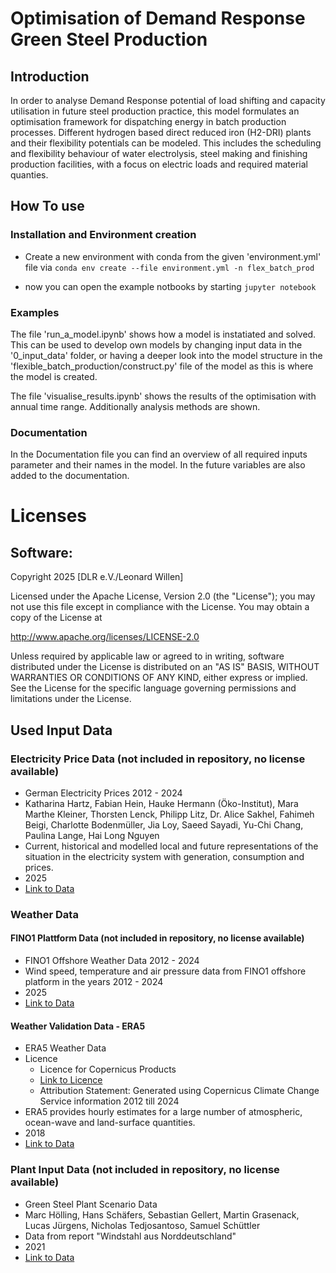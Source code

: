 # Optimisation of Demand Response Green Steel Production
## Introduction
In order to analyse Demand Response potential of load shifting and capacity utilisation in future steel production practice, this model formulates an optimisation framework for dispatching energy in batch production processes. Different hydrogen based direct reduced iron (H2-DRI) plants and their flexibility potentials can be modeled. This includes the scheduling and flexibility behaviour of water electrolysis, steel making and finishing production facilities, with a focus on electric loads and required material quanties.

## How To use
### Installation and Environment creation
- Create a new environment with conda from the given 'environment.yml' file via `conda env create --file environment.yml -n flex_batch_prod`

- now you can open the example notbooks by starting `jupyter notebook`

### Examples
The file 'run_a_model.ipynb' shows how a model is instatiated and solved. This can be used to develop own models by changing input data in the '0_input_data' folder, or having a deeper look into the model structure in the 'flexible_batch_production/construct.py' file of the model as this is where the model is created. 

The file 'visualise_results.ipynb' shows the results of the optimisation with annual time range. Additionally analysis methods are shown.

### Documentation
In the Documentation file you can find an overview of all required inputs parameter and their names in the model. In the future variables are also added to the documentation.   

# Licenses
## Software:

Copyright 2025 [DLR e.V./Leonard Willen]

Licensed under the Apache License, Version 2.0 (the "License");
you may not use this file except in compliance with the License.
You may obtain a copy of the License at

http://www.apache.org/licenses/LICENSE-2.0

Unless required by applicable law or agreed to in writing, software
distributed under the License is distributed on an "AS IS" BASIS,
WITHOUT WARRANTIES OR CONDITIONS OF ANY KIND, either express or implied.
See the License for the specific language governing permissions and
limitations under the License.


## Used Input Data

### Electricity Price Data (not included in repository, no license available)
-	German Electricity Prices 2012 - 2024
-	Katharina Hartz, Fabian Hein, Hauke Hermann (Öko-Institut), Mara Marthe Kleiner, Thorsten Lenck, Philipp Litz, Dr. Alice Sakhel, Fahimeh Beigi, Charlotte Bodenmüller, Jia Loy, Saeed Sayadi, Yu-Chi Chang, Paulina Lange, Hai Long Nguyen
-	Current, historical and modelled local and future representations of the situation in the electricity system with generation, consumption and prices.
-	2025
-	[Link to Data](https://www.agora-energiewende.de/daten-tools/agorameter)

### Weather Data
#### FINO1 Plattform Data (not included in repository, no license available)
-	FINO1 Offshore Weather Data 2012 - 2024
-	Wind speed, temperature and air pressure data from FINO1 offshore platform in the years 2012 - 2024
-   2025
-	[Link to Data](https://login.bsh.de/fachverfahren/)


#### Weather Validation Data - ERA5
-	ERA5 Weather Data
-	Licence 
    -	Licence for Copernicus Products
    -	[Link to Licence](0_input_data/weather/weather_source_data/LICENSE)
    -	Attribution Statement: Generated using Copernicus Climate Change Service information 2012 till 2024
-   ERA5 provides hourly estimates for a large number of atmospheric, ocean-wave and land-surface quantities.   
-   2018
-	[Link to Data](https://cds.climate.copernicus.eu/datasets/reanalysis-era5-single-levels?tab=overview)

### Plant Input Data (not included in repository, no license available)
-   Green Steel Plant Scenario Data 
-   Marc Hölling, Hans Schäfers, Sebastian Gellert, Martin Grasenack, Lucas Jürgens, Nicholas Tedjosantoso, Samuel Schüttler
-   Data from report "Windstahl aus Norddeutschland"  
-   2021
-	[Link to Data](http://dx.doi.org/10.13140/RG.2.2.12721.10084)